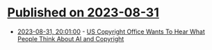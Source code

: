 # [Published on 2023-08-31](index.md)

* [2023-08-31, 20:01:00](https://yro.slashdot.org/story/23/08/31/1758212/us-copyright-office-wants-to-hear-what-people-think-about-ai-and-copyright?utm_source=rss1.0mainlinkanon&utm_medium=feed) - [US Copyright Office Wants To Hear What People Think About AI and Copyright](https://yro.slashdot.org/story/23/08/31/1758212/us-copyright-office-wants-to-hear-what-people-think-about-ai-and-copyright?utm_source=rss1.0mainlinkanon&utm_medium=feed)
